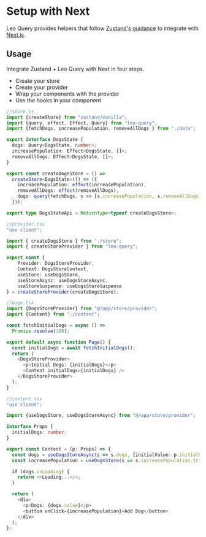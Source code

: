 # Setup with Next

Leo Query provides helpers that follow [Zustand's guidance](https://zustand.docs.pmnd.rs/guides/nextjs) to integrate with [Next.js](https://nextjs.org/).

## Usage

Integrate Zustand + Leo Query with Next in four steps.
- Create your store
- Create your provider
- Wrap your components with the provider
- Use the hooks in your component



```typescript
//store.ts
import {createStore} from "zustand/vanilla";
import {query, effect, Effect, Query} from "leo-query";
import {fetchDogs, increasePopulation, removeAllDogs } from "./data";

export interface DogsState {
  dogs: Query<DogsState, number>;
  increasePopulation: Effect<DogsState, []>;
  removeAllDogs: Effect<DogsState, []>;
}

export const createDogsStore = () => 
  createStore<DogsState>(() => ({
    increasePopulation: effect(increasePopulation),
    removeAllDogs: effect(removeAllDogs),
    dogs: query(fetchDogs, s => [s.increasePopulation, s.removeAllDogs]) // Re-fetch when increasePopulation or removeAllDogs succeeds 
  }));

export type DogsStateApi = ReturnType<typeof createDogsStore>;
```

```typescript
//provider.tsx
"use client";

import { createDogsStore } from "./store";
import { createStoreProvider } from "leo-query";

export const {
    Provider: DogsStoreProvider, 
    Context: DogsStoreContext, 
    useStore: useDogsStore, 
    useStoreAsync: useDogsStoreAsync, 
    useStoreSuspense: useDogsStoreSuspense
} = createStoreProvider(createDogsStore);
```

```typescript
//page.tsx
import {DogsStoreProvider} from "@/app/store/provider";
import {Content} from "./content";

const fetchInitialDogs = async () => 
  Promise.resolve(100);

export default async function Page() {
  const initialDogs = await fetchInitialDogs();
  return (
    <DogsStoreProvider>
      <p>Initial Dogs: {initialDogs}</p>
      <Content initialDogs={initialDogs} />
    </DogsStoreProvider>
  );
}
```

```typescript
//content.tsx
"use client";

import {useDogsStore, useDogsStoreAsync} from "@/app/store/provider";

interface Props {
  initialDogs: number;
}

export const Content = (p: Props) => {
  const dogs = useDogsStoreAsync(s => s.dogs, {initialValue: p.initialDogs});
  const increasePopulation = useDogsStore(s => s.increasePopulation.trigger);

  if (dogs.isLoading) {
    return <>Loading...</>;
  }

  return (
    <div>
      <p>Dogs: {dogs.value}</p>
      <button onClick={increasePopulation}>Add Dog</button>
    </div>
  );
};
```